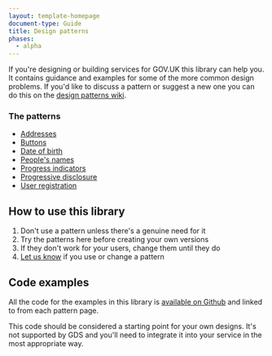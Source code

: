 ```yaml
---
layout: template-homepage
document-type: Guide
title: Design patterns
phases:
  - alpha
---
```


If you're designing or building services for GOV.UK this library can help you.
It contains guidance and examples for some of the more common design problems.
If you'd like to discuss a pattern or suggest a new one you can do this on the [design patterns wiki](https://designpatterns.hackpad.com/Pattern-library-0eUk1OdHvql).

<h3 class="heading-24">The patterns</h3>

* [Addresses](addresses.html)
* [Buttons](buttons.html)
* [Date of birth](date-of-birth.html)
* [People's names](peoples-names.html)
* [Progress indicators](progress-indicator.html)
* [Progressive disclosure](progressive-disclosure.html)
* [User registration](user-registration.html)

<h2 class="heading-36">How to use this library</h2>

1. Don't use a pattern unless there's a genuine need for it
2. Try the patterns here before creating your own versions
3. If they don't work for your users, change them until they do
4. [Let us know](https://designpatterns.hackpad.com/Pattern-library-0eUk1OdHvql) if you use or change a pattern

<h2 class="heading-36">Code examples</h2>

All the code for the examples in this library is [available on Github](https://github.com/alphagov/design-patterns) and linked to from each pattern page.

This code should be considered a starting point for your own designs. It's not supported by GDS and you'll need to integrate it into your service in the most appropriate way.
